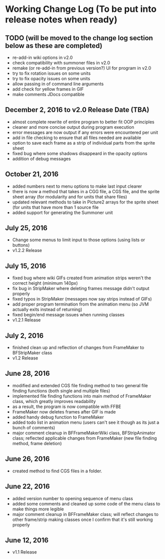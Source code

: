 # Working Change Log (To be put into release notes when ready)

## TODO (will be moved to the change log section below as these are completed)
* re-add-in wiki options in v2.0
* check compatibility with summoner files in v2.0
* remake (or re-add-in from previous version?) UI for program in v2.0
* try to fix rotation issues on some units 
* try to fix opacity issues on some units 
* allow passing in of command line arguments
* add check for yellow frames in GIF
* make comments JDocs compatible

## December 2, 2016 to v2.0 Release Date (TBA)
* almost complete rewrite of entire program to better fit OOP principles
* cleaner and more concise output during program execution
* error messages are now output if any errors were encountered per unit
 * add in file checking to ensure that all files needed are available
* option to save each frame as a strip of individual parts from the sprite sheet
* fixed bug where some shadows disappeard in the opacity options
* addition of debug messages


## October 21, 2016
* added numbers next to menu options to make last input clearer
* there is now a method that takes in a CGG file, a CGS file, and the sprite sheet array (for modularity and for units that share files)
* updated relevant methods to take in Picture2 arrays for the sprite sheet (for units that have more than 1 source file
* added support for generating the Summoner unit

## July 25, 2016
* Change some menus to limit input to those options (using lists or buttons)
* v1.2.2 Release

## July 15, 2016
* fixed bug where wiki GIFs created from animation strips weren't the correct height (minimum 140px)
* fix bug in StripMaker where deleting frames message didn't output properly
* fixed typos in StripMaker (messages now say strips instead of GIFs) 
* add proper program termination from the animation menu (so JVM actually exits instead of returning)
* fixed begin/end message issues when running classes 
* v1.2.1 Release

## July 2, 2016
* finished clean up and reflection of changes from FrameMaker to BFStripMaker class
* v1.2 Release

## June 28, 2016
* modified and extended CGS file finding method to two general file finding functions (both single and multiple files)
* implemented file finding functions into main method of FrameMaker class, which greatly improves readability
 * as a result, the program is now compatible with FFBE
* FrameMaker now deletes frames after GIF is made
* added handy debug function to FrameMaker
* added todo list in animation menu (users can't see it though as its just a bunch of comments)
* major comment cleanup in BFFrameMakerWiki class, BFStripAnimator class; reflected applicable changes from FrameMaker (new file finding method, frame deletion)

## June 26, 2016
* created method to find CGS files in a folder.

## June 22, 2016 
* added version number to opening sequence of menu class
* added some comments and cleaned up some code of the menu class to make things more legible
* major comment cleanup in BFFrameMaker class; will reflect changes to other frame/strip making classes once I confirm that it's still working properly

## June 12, 2016
* v1.1 Release